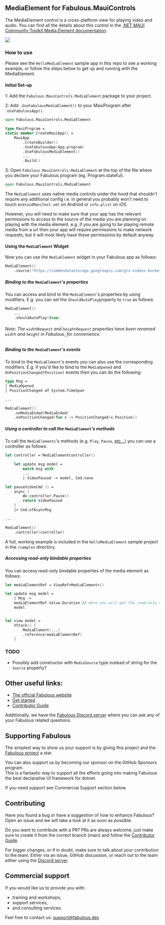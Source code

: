 ## MediaElement for Fabulous.MauiControls

The MediaElement control is a cross-platform view for playing video and audio. You can find all the details about this control in the [.NET MAUI Community Toolkit Media Element documentation](https://learn.microsoft.com/en-us/dotnet/communitytoolkit/maui/views/mediaelement).

![](Fabulous_MauiControls_MediaElement_Demo.gif)

### How to use

Please see the `HelloMediaElement` sample app in this repo to see a working example, or follow the steps below to get up and running with the MediaElement.

#### Initial Set-up

1: Add the `Fabulous.MauiControls.MediaElement` package to your project.

2: Add `.UseFabulousMediaElement()` to your MauiProgram after `.UseFabulousApp()`.

```fsharp
open Fabulous.MauiControls.MediaElement

type MauiProgram =
static member CreateMauiApp() =
    MauiApp
        .CreateBuilder()
        .UseFabulousApp(App.program)
        .UseFabulousMediaElement()
        ...
        .Build()
```

3: Open `Fabulous.MauiControls.MediaElement` at the top of the file where you declare your Fabulous program (eg. Program.stateful).

```fsharp
open Fabulous.MauiControls.MediaElement
```

The `MediaElement` uses native media controls under the hood that shouldn't require any additional config i.e. in general you probably won't need to touch `AndroidManifest.xml` on Android or `info.plist` on iOS. 

However, you will need to make sure that your app has the relevant permissions to access to the source of the media you are planning on playing with the media element. 
e.g. if you are going to be playing remote media from a url then your app will require permissions to make network requests, but it will most likely have these permissions by default anyway.

#### Using the `MediaElement` Widget

Now you can use the `MediaElement` widget in your Fabulous app as follows:

```fsharp
MediaElement()
    .source("https://commondatastorage.googleapis.com/gtv-videos-bucket/sample/BigBuckBunny.mp4")
```

##### Binding to the `MediaElement`'s properties

You can access and bind to the `MediaElement`'s properties by using modifiers. E.g. you can set the `ShouldAutoPlay`property to `true` as follows:

```fsharp
MediaElement()
    ...
    .shouldAutoPlay(true)
```

###### Note: The `widthRequest` and `heightRequest` properties have been renamed `width` and `height` in Fabulous, for convenience.

##### Binding to the `MediaElement`'s events

To bind to the `MediaElement`'s events you can also use the corresponding modifiers. E.g. if you'd like to bind to the `MediaOpened` and `OnPositionChanged(Position)` events then you can do the following:

```fsharp
type Msg =
| MediaOpened
| PositionChanged of System.TimeSpan

...

MediaElement()
    .onMediaEnded(MediaEnded)
    .onPositionChanged(fun x -> PositionChanged(x.Position))
```

##### Using a controller to call the `MediaElement`'s methods

To call the `MediaElements`'s methods (e.g. `Play`, `Pause`, [etc...](https://learn.microsoft.com/en-us/dotnet/communitytoolkit/maui/views/mediaelement#methods)) you can use a controller as follows:
```fsharp
let controller = MediaElementController()

    let update msg model =
        match msg with
        ...
        | VideoPaused -> model, Cmd.none

let pauseVideoCmd () =
    async {
        do controller.Pause()
        return VideoPaused
    }
    |> Cmd.ofAsyncMsg

...

MediaElement()
    .controller(controller)
```

A full, working example is included in the `HelloMediaElement` sample project in the `/samples` directory.

##### Accessing read-only bindable properties

You can access read-only bindable properties of the media element as follows:

```fsharp
let mediaElementRef = ViewRef<MediaElement>()

let update msg model =
    | Msg ->
    mediaElementRef.Value.Duration // Here you will get the read-only value
    model


let view model =
    VStack() {
        MediaElement(...)
        .reference(mediaElementRef)
    }
```


### TODO
- Possibly add constructor with `MediaSource` type instead of string for the `Source` property?

## Other useful links:
- [The official Fabulous website](https://fabulous.dev)
- [Get started](https://fabulous.dev/maui.controls/get-started)
- [Contributor Guide](CONTRIBUTING.md)

Additionally, we have the [Fabulous Discord server](https://discord.gg/bpTJMbSSYK) where you can ask any of your Fabulous related questions.

## Supporting Fabulous

The simplest way to show us your support is by giving this project and the [Fabulous project](https://github.com/fabulous-dev/Fabulous) a star.

You can also support us by becoming our sponsor on the GitHub Sponsors program.  
This is a fantastic way to support all the efforts going into making Fabulous the best declarative UI framework for dotnet.

If you need support see Commercial Support section below.

## Contributing

Have you found a bug or have a suggestion of how to enhance Fabulous? Open an issue and we will take a look at it as soon as possible.

Do you want to contribute with a PR? PRs are always welcome, just make sure to create it from the correct branch (main) and follow the [Contributor Guide](CONTRIBUTING.md).

For bigger changes, or if in doubt, make sure to talk about your contribution to the team. Either via an issue, GitHub discussion, or reach out to the team either using the [Discord server](https://discord.gg/bpTJMbSSYK).

## Commercial support

If you would like us to provide you with:

- training and workshops,
- support services,
- and consulting services.

Feel free to contact us: [support@fabulous.dev](mailto:support@fabulous.dev)
